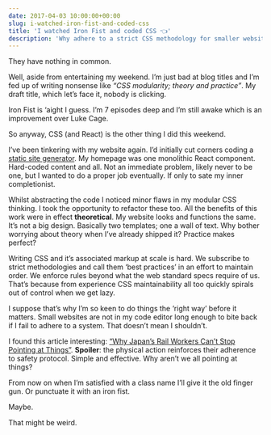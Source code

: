 ```yaml
---
date: 2017-04-03 10:00:00+00:00
slug: i-watched-iron-fist-and-coded-css
title: 'I watched Iron Fist and coded CSS 👈'
description: 'Why adhere to a strict CSS methodology for smaller websites when they don’t bite back?'
---
```


They have nothing in common.

Well, aside from entertaining my weekend. I’m just bad at blog titles and I’m fed up of writing nonsense like _“CSS modularity; theory and practice”_. My draft title, which let’s face it, nobody is clicking.

Iron Fist is ‘aight I guess. I’m 7 episodes deep and I’m still awake which is an improvement over Luke Cage.

So anyway, CSS (and React) is the other thing I did this weekend.

I’ve been tinkering with my website again. I’d initially cut corners coding a [static site generator](/2017/02/13/react-as-a-static-site-generator/). My homepage was one monolithic React component. Hard-coded content and all. Not an immediate problem, likely never to be one, but I wanted to do a proper job eventually. If only to sate my inner completionist.

Whilst abstracting the code I noticed minor flaws in my modular CSS thinking. I took the opportunity to refactor these too. All the benefits of this work were in effect **theoretical**. My website looks and functions the same. It’s not a big design. Basically two templates; one a wall of text. Why bother worrying about theory when I’ve already shipped it? Practice makes perfect?

Writing CSS and it’s associated markup at scale is hard. We subscribe to strict methodologies and call them ‘best practices’ in an effort to maintain order. We enforce rules beyond what the web standard specs require of us. That’s because from experience CSS maintainability all too quickly spirals out of control when we get lazy.

I suppose that’s why I’m so keen to do things the ‘right way’ before it matters. Small websites are not in my code editor long enough to bite back if I fail to adhere to a system. That doesn’t mean I shouldn’t.

I found this article interesting: [“Why Japan’s Rail Workers Can’t Stop Pointing at Things”](http://www.atlasobscura.com/articles/pointing-and-calling-japan-trains). **Spoiler**: the physical action reinforces their adherence to safety protocol. Simple and effective. Why aren’t we all pointing at things?

From now on when I’m satisfied with a class name I’ll give it the old finger gun. Or punctuate it with an iron fist.

Maybe.

That might be weird.
